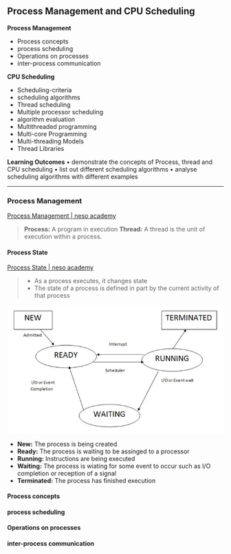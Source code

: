 ## Process Management and CPU Scheduling
__Process Management__ 
- Process concepts
- process scheduling
- Operations on processes
- inter-process communication  

__CPU Scheduling__
- Scheduling-criteria
- scheduling algorithms
- Thread scheduling
- Multiple processor scheduling
- algorithm evaluation
- Multithreaded programming
- Multi-core Programming
- Multi-threading Models
- Thread Libraries

__Learning Outcomes__
• demonstrate the concepts of Process, thread and CPU scheduling
• list out different scheduling algorithms
• analyse scheduling algorithms with different examples

---
### Process Management
[Process Management | neso academy](https://www.youtube.com/watch?v=OrM7nZcxXZU&ab_channel=NesoAcademy)

>__Process:__ A program in execution
__Thread:__ A thread is the unit of execution within a process. 

#### Process State
[Process State | neso academy](https://www.youtube.com/watch?v=jZ_6PXoaoxo&ab_channel=NesoAcademy)
>- As a process executes, it changes state
>- The state of a process is defined in part by the current activity of that process

![](LmpwZw.webp)
- __New:__ The process  is being created
- __Ready:__ The process is waiting to be assinged to a processor
- __Running:__ Instructions are being executed
- __Waiting:__ The process is wiating for some event to occur such as I/O completion or reception of a signal
- __Terminated:__ The process has finished execution
 

#### Process concepts

#### process scheduling

#### Operations on processes

#### inter-process communication
